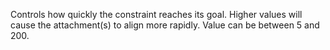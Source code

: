 Controls how quickly the constraint reaches its goal. Higher values will cause the attachment(s) to align more rapidly. Value can be between 5 and 200.